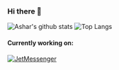 ### Hi there 👋


![Ashar's github stats](https://github-readme-stats.vercel.app/api?username=ashar-7&show_icons=true&theme=dracula)
![Top Langs](https://github-readme-stats.vercel.app/api/top-langs/?username=ashar-7&layout=compact&theme=dracula)

#### Currently working on:
[![JetMessenger](https://github-readme-stats.vercel.app/api/pin/?username=ashar-7&repo=JetMessenger&show_owner=true&theme=dracula)](https://github.com/ashar-7/JetMessenger)
